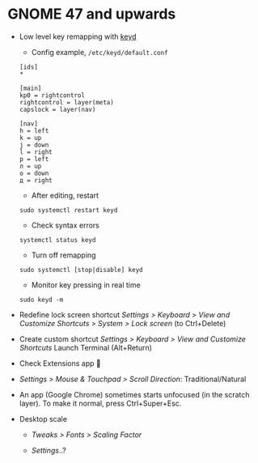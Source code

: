 # GNOME 47 and upwards

- Low level key remapping with [keyd](https://github.com/rvaiya/keyd)

  - Config example, `/etc/keyd/default.conf`

  ```
  [ids]
  *

  [main]
  kp0 = rightcontrol
  rightcontrol = layer(meta)
  capslock = layer(nav)

  [nav]
  h = left
  k = up
  j = down
  l = right
  р = left
  л = up
  о = down
  д = right
  ```

  - After editing, restart

  ```
  sudo systemctl restart keyd
  ```

  - Check syntax errors

  ```
  systemctl status keyd
  ```

  - Turn off remapping

  ```
  sudo systemctl [stop|disable] keyd
  ```

  - Monitor key pressing in real time

  ```
  sudo keyd -m
  ```

- Redefine lock screen shortcut _Settings > Keyboard > View
  and Customize Shortcuts > System > Lock screen_ (to Ctrl+Delete)

- Create custom shortcut _Settings > Keyboard > View
  and Customize Shortcuts_ Launch Terminal (Alt+Return)

- Check Extensions app 🧩

- _Settings > Mouse & Touchpad > Scroll Direction_: Traditional/Natural

- An app (Google Chrome) sometimes starts unfocused (in the scratch layer).
  To make it normal, press Ctrl+Super+Esc.

- Desktop scale

  - _Tweaks > Fonts > Scaling Factor_

  - _Settings_..?
